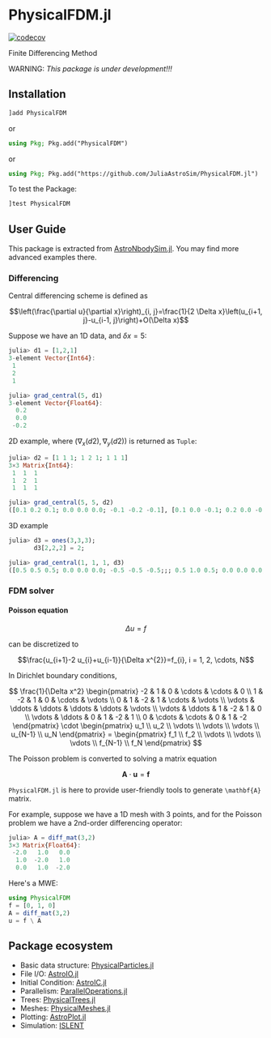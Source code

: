 # PhysicalFDM.jl

[![codecov](https://codecov.io/gh/JuliaAstroSim/PhysicalFDM.jl/graph/badge.svg?token=dFTWGV2lBM)](https://codecov.io/gh/JuliaAstroSim/PhysicalFDM.jl)

Finite Differencing Method

WARNING: *This package is under development!!!*

## Installation

```julia
]add PhysicalFDM
```

or

```julia
using Pkg; Pkg.add("PhysicalFDM")
```

or

```julia
using Pkg; Pkg.add("https://github.com/JuliaAstroSim/PhysicalFDM.jl")
```

To test the Package:
```julia
]test PhysicalFDM
```

## User Guide

This package is extracted from [AstroNbodySim.jl](https://github.com/JuliaAstroSim/AstroNbodySim.jl). You may find more advanced examples there.

### Differencing

Central differencing scheme is defined as

$$\left(\frac{\partial u}{\partial x}\right)_{i, j}=\frac{1}{2 \Delta x}\left(u_{i+1, j}-u_{i-1, j}\right)+O(\Delta x)$$

Suppose we have an 1D data, and $\delta x = 5$:
```julia
julia> d1 = [1,2,1]
3-element Vector{Int64}:
 1
 2
 1

julia> grad_central(5, d1)
3-element Vector{Float64}:
  0.2
  0.0
 -0.2
```

2D example, where $(\nabla_x(d2), \nabla_y(d2))$ is returned as `Tuple`:
```julia
julia> d2 = [1 1 1; 1 2 1; 1 1 1]
3×3 Matrix{Int64}:
 1  1  1
 1  2  1
 1  1  1

julia> grad_central(5, 5, d2)
([0.1 0.2 0.1; 0.0 0.0 0.0; -0.1 -0.2 -0.1], [0.1 0.0 -0.1; 0.2 0.0 -0.2; 0.1 0.0 -0.1])
```

3D example
```julia
julia> d3 = ones(3,3,3);
       d3[2,2,2] = 2;

julia> grad_central(1, 1, 1, d3)
([0.5 0.5 0.5; 0.0 0.0 0.0; -0.5 -0.5 -0.5;;; 0.5 1.0 0.5; 0.0 0.0 0.0; -0.5 -1.0 -0.5;;; 0.5 0.5 0.5; 0.0 0.0 0.0; -0.5 -0.5 -0.5], [0.5 0.0 -0.5; 0.5 0.0 -0.5; 0.5 0.0 -0.5;;; 0.5 0.0 -0.5; 1.0 0.0 -1.0; 0.5 0.0 -0.5;;; 0.5 0.0 -0.5; 0.5 0.0 -0.5; 0.5 0.0 -0.5], [0.5 0.5 0.5; 0.5 1.0 0.5; 0.5 0.5 0.5;;; 0.0 0.0 0.0; 0.0 0.0 0.0; 0.0 0.0 0.0;;; -0.5 -0.5 -0.5; -0.5 -1.0 -0.5; -0.5 -0.5 -0.5])
```

### FDM solver

#### Poisson equation
$$\Delta u = f$$

can be discretized to

$$\frac{u_{i+1}-2 u_{i}+u_{i-1}}{\Delta x^{2}}=f_{i}, i = 1, 2, \cdots, N$$

In Dirichlet boundary conditions,

$$
\frac{1}{\Delta x^2} \begin{pmatrix}
        -2 &      1 &      0 & \cdots & \cdots &      0 \\
        1 &     -2 &      1 &      0 & \cdots & \vdots \\
        0 &      1 &     -2 &      1 & \cdots & \vdots \\
    \vdots & \ddots & \ddots & \ddots & \ddots & \vdots \\
    \vdots & \ddots &      1 &     -2 &      1 &      0 \\
    \vdots & \ddots &      0 &      1 &     -2 &      1 \\
            0 & \cdots & \cdots &      0 &      1 &     -2
\end{pmatrix}
\cdot \begin{pmatrix}
    u_1 \\ u_2 \\ \vdots \\ \vdots \\ \vdots \\ u_{N-1} \\ u_N
\end{pmatrix}
= \begin{pmatrix}
    f_1 \\ f_2 \\ \vdots \\ \vdots \\ \vdots \\ f_{N-1} \\ f_N
\end{pmatrix}
$$

The Poisson problem is converted to solving a matrix equation

$$\mathbf{A} \cdot \mathbf{u} = \mathbf{f}$$

`PhysicalFDM.jl` is here to provide user-friendly tools to generate `\mathbf{A}` matrix.

For example, suppose we have a 1D mesh with 3 points, and for the Poisson problem we have a 2nd-order differencing operator:
```julia
julia> A = diff_mat(3,2)
3×3 Matrix{Float64}:
 -2.0   1.0   0.0
  1.0  -2.0   1.0
  0.0   1.0  -2.0
```

Here's a MWE:
```julia
using PhysicalFDM
f = [0, 1, 0]
A = diff_mat(3,2)
u = f \ A
```

## Package ecosystem

- Basic data structure: [PhysicalParticles.jl](https://github.com/JuliaAstroSim/PhysicalParticles.jl)
- File I/O: [AstroIO.jl](https://github.com/JuliaAstroSim/AstroIO.jl)
- Initial Condition: [AstroIC.jl](https://github.com/JuliaAstroSim/AstroIC.jl)
- Parallelism: [ParallelOperations.jl](https://github.com/JuliaAstroSim/ParallelOperations.jl)
- Trees: [PhysicalTrees.jl](https://github.com/JuliaAstroSim/PhysicalTrees.jl)
- Meshes: [PhysicalMeshes.jl](https://github.com/JuliaAstroSim/PhysicalMeshes.jl)
- Plotting: [AstroPlot.jl](https://github.com/JuliaAstroSim/AstroPlot.jl)
- Simulation: [ISLENT](https://github.com/JuliaAstroSim/ISLENT)